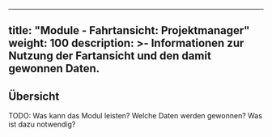 
---
title: "Module - Fahrtansicht: Projektmanager"
weight: 100
description: >-
     Informationen zur Nutzung der Fartansicht und den damit gewonnen Daten.
---

## Übersicht

TODO: Was kann das Modul leisten? Welche Daten werden gewonnen? Was ist dazu notwendig?